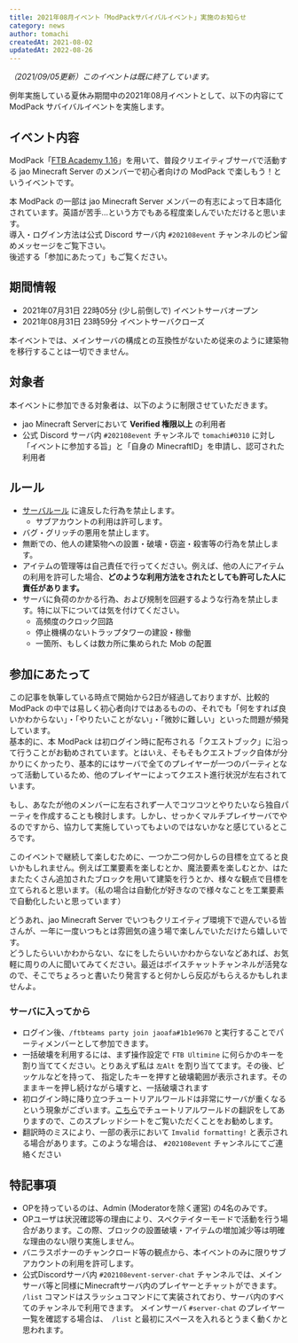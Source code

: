 ```yaml
---
title: 2021年08月イベント「ModPackサバイバルイベント」実施のお知らせ
category: news
author: tomachi
createdAt: 2021-08-02
updatedAt: 2022-08-26
---
```

<!-- markdownlint-disable-file MD038 -->

*（2021/09/05更新）このイベントは既に終了しています。*  
  
例年実施している夏休み期間中の2021年08月イベントとして、以下の内容にて ModPack サバイバルイベントを実施します。

## イベント内容

ModPack「[FTB Academy 1.16](https://www.feed-the-beast.com/modpack/ftb_academy_1_16)」を用いて、普段クリエイティブサーバで活動する jao Minecraft Server のメンバーで初心者向けの ModPack で楽しもう！というイベントです。

本 ModPack の一部は jao Minecraft Server メンバーの有志によって日本語化されています。英語が苦手…という方でもある程度楽しんでいただけると思います。  
導入・ログイン方法は公式 Discord サーバ内 `#202108event` チャンネルのピン留めメッセージをご覧下さい。  
後述する「参加にあたって」もご覧ください。

## 期間情報

- 2021年07月31日 22時05分 (少し前倒しで) イベントサーバオープン
- 2021年08月31日 23時59分 イベントサーバクローズ

本イベントでは、メインサーバの構成との互換性がないため従来のように建築物を移行することは一切できません。

## 対象者

本イベントに参加できる対象者は、以下のように制限させていただきます。

- jao Minecraft Serverにおいて **Verified 権限以上** の利用者
- 公式 Discord サーバ内 `#202108event` チャンネルで `tomachi#0310` に対し「イベントに参加する旨」と「自身の MinecraftID」を申請し、認可された利用者

## ルール

- [サーバルール](/server/rules) に違反した行為を禁止します。
  - サブアカウントの利用は許可します。
- バグ・グリッチの悪用を禁止します。
- 無断での、他人の建築物への設置・破壊・窃盗・殺害等の行為を禁止します。
- アイテムの管理等は自己責任で行ってください。例えば、他の人にアイテムの利用を許可した場合、**どのような利用方法をされたとしても許可した人に責任があります。**
- サーバに負荷のかかる行為、および規制を回避するような行為を禁止します。特に以下については気を付けてください。
  - 高頻度のクロック回路
  - 停止機構のないトラップタワーの建設・稼働
  - 一箇所、もしくは数カ所に集められた Mob の配置

## 参加にあたって

この記事を執筆している時点で開始から2日が経過しておりますが、比較的 ModPack の中では易しく初心者向けではあるものの、それでも「何をすれば良いかわからない」・「やりたいことがない」・「微妙に難しい」といった問題が頻発しています。  
基本的に、本 ModPack は初ログイン時に配布される「クエストブック」に沿って行うことがお勧めされています。とはいえ、そもそもクエストブック自体が分かりにくかったり、基本的にはサーバで全てのプレイヤーが一つのパーティとなって活動しているため、他のプレイヤーによってクエスト進行状況が左右されています。  

もし、あなたが他のメンバーに左右されず一人でコツコツとやりたいなら独自パーティを作成することも検討します。しかし、せっかくマルチプレイサーバでやるのですから、協力して実施していってもよいのではないかなと感じているところです。

このイベントで継続して楽しむために、一つか二つ何かしらの目標を立てると良いかもしれません。例えば工業要素を楽しむとか、魔法要素を楽しむとか、はたまたたくさん追加されたブロックを用いて建築を行うとか、様々な観点で目標を立てられると思います。（私の場合は自動化が好きなので様々なことを工業要素で自動化したいと思っています）

どうあれ、jao Minecraft Server でいつもクリエイティブ環境下で遊んでいる皆さんが、一年に一度いつもとは雰囲気の違う場で楽しんでいただけたら嬉しいです。  
どうしたらいいかわからない、なにをしたらいいかわからないなどあれば、お気軽に周りの人に聞いてみてください。最近はボイスチャットチャンネルが活発なので、そこでちょろっと書いたり発言すると何かしら反応がもらえるかもしれませんよ。

### サーバに入ってから

- ログイン後、`/ftbteams party join jaoafa#1b1e9670` と実行することでパーティメンバーとして参加できます。
- 一括破壊を利用するには、まず操作設定で `FTB Ultimine` に何らかのキーを割り当ててください。とりあえず私は `左Alt` を割り当ててます。その後、ピッケルなどを持って、 指定したキーを押すと破壊範囲が表示されます。そのままキーを押し続けながら壊すと、一括破壊されます
- 初ログイン時に降り立つチュートリアルワールドは非常にサーバが重くなるという現象がございます。[こちら](https://docs.google.com/spreadsheets/d/1VwdGlozUeqliX-kYc6BxLxWntFEHECYkS3xDl8JB5YI/edit?usp=sharing)でチュートリアルワールドの翻訳をしてありますので、このスプレッドシートをご覧いただくことをお勧めします。
- 翻訳時のミスにより、一部の表示において `Imvalid formatting!` と表示される場合があります。このような場合は、 `#202108event` チャンネルにてご連絡ください

## 特記事項

- OPを持っているのは、Admin (Moderatorを除く運営) の4名のみです。
- OPユーザは状況確認等の理由により、スペクテイターモードで活動を行う場合があります。この際、ブロックの設置破壊・アイテムの増加減少等は明確な理由のない限り実施しません。
- バニラスポナーのチャンクロード等の観点から、本イベントのみに限りサブアカウントの利用を許可します。
- 公式Discordサーバ内 `#202108event-server-chat` チャンネルでは、メインサーバ等と同様にMinecraftサーバ内のプレイヤーとチャットができます。 `/list` コマンドはスラッシュコマンドにて実装されており、サーバ内のすべてのチャンネルで利用できます。 メインサーバ `#server-chat` のプレイヤー一覧を確認する場合は、` /list` と最初にスペースを入れるとうまく動くかと思われます。
